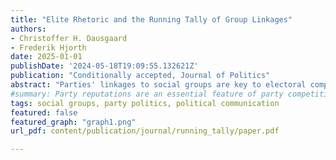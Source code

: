 ```yaml
---
title: "Elite Rhetoric and the Running Tally of Group Linkages"
authors:
- Christoffer H. Dausgaard
- Frederik Hjorth
date: 2025-01-01
publishDate: '2024-05-18T19:09:55.132621Z'
publication: "Conditionally accepted, Journal of Politics"
abstract: "Parties' linkages to social groups are key to electoral competition. While traditionally explained in terms of long-standing social cleavages, newer theories assign some role to parties in shaping group linkages. We argue that party elites have even more influence over group linkages than afforded in existing accounts: citizens infer group linkages from `running tallies' of recent group appeals in elite rhetoric. To test this theory, we develop a novel automated approach that uses language models to measure group appeals observationally. Using data from the UK, we connect citizens' perceived group linkages in surveys to group appeals in parliamentary speech spanning three decades. We find that group linkages robustly track party elites' rhetoric. The association is strongest for group appeals with policy content and among recent news media consumers. Our findings imply that party elites have considerable power to shape group linkages, even in the short run."
#summary: Party reputations are an essential feature of party competition. Earlier scholarship identifies parties' connections to social groups as an important constituent component of party reputations, and tends to see party reputations as stable in the short run. We challenge this view, arguing that group appeals, i.e. valenced references to social groups, can in fact lead to short-run changes in party-group linkages. Using an automated approach, we measure group appeals in party speech in Britain over 3 decades and link it to survey data. We find that citizens keep 'running tallies' of group appeals and frequently update perceptions of their group linkages in response to group appeals by party elites.
tags: social groups, party politics, political communication
featured: false
featured_graph: "graph1.png"
url_pdf: content/publication/journal/running_tally/paper.pdf

---
```

